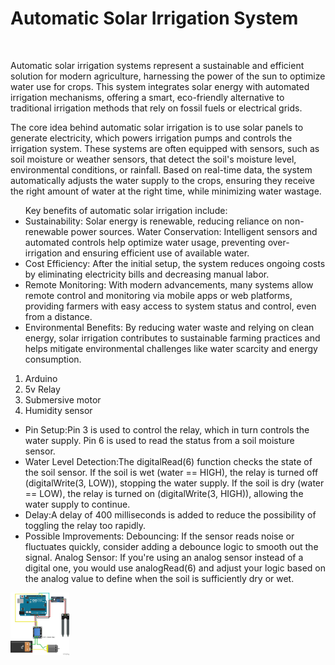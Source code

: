 <h1>Automatic Solar Irrigation System</h1><br>
<div class="introduction">
<p>Automatic solar irrigation systems represent a sustainable and efficient solution for modern agriculture, harnessing the power of the sun to optimize water use for crops. This system integrates solar energy with automated irrigation mechanisms, offering a smart, eco-friendly alternative to traditional irrigation methods that rely on fossil fuels or electrical grids.

The core idea behind automatic solar irrigation is to use solar panels to generate electricity, which powers irrigation pumps and controls the irrigation system. These systems are often equipped with sensors, such as soil moisture or weather sensors, that detect the soil's moisture level, environmental conditions, or rainfall. Based on real-time data, the system automatically adjusts the water supply to the crops, ensuring they receive the right amount of water at the right time, while minimizing water wastage.
<ul>
Key benefits of automatic solar irrigation include:

<li>Sustainability: Solar energy is renewable, reducing reliance on non-renewable power sources.
Water Conservation: Intelligent sensors and automated controls help optimize water usage, preventing over-irrigation and ensuring efficient use of available water.</li>

<li>Cost Efficiency: After the initial setup, the system reduces ongoing costs by eliminating electricity bills and decreasing manual labor.</li>

<li>Remote Monitoring: With modern advancements, many systems allow remote control and monitoring via mobile apps or web platforms, providing farmers with easy access to system status and control, even from a distance.</li>
<li>Environmental Benefits: By reducing water waste and relying on clean energy, solar irrigation contributes to sustainable farming practices and helps mitigate environmental challenges like water scarcity and energy consumption.</li>
</p></div>

<div id="components">
<ol>
<li>Arduino</li>
<li>5v Relay</li>
<li>Submersive motor</li>
<li>Humidity sensor</li>
</ol>
</div>

<div id="construction">
<p>
<ul>

<li>Pin Setup:Pin 3 is used to control the relay, which in turn controls the water supply.
Pin 6 is used to read the status from a soil moisture sensor.</li>
<li>Water Level Detection:The digitalRead(6) function checks the state of the soil sensor.
If the soil is wet (water == HIGH), the relay is turned off (digitalWrite(3, LOW)), stopping the water supply.
If the soil is dry (water == LOW), the relay is turned on (digitalWrite(3, HIGH)), allowing the water supply to continue.</li>
<li>Delay:A delay of 400 milliseconds is added to reduce the possibility of toggling the relay too rapidly.</li>
<li>Possible Improvements:
Debouncing: If the sensor reads noise or fluctuates quickly, consider adding a debounce logic to smooth out the signal.
Analog Sensor: If you're using an analog sensor instead of a digital one, you would use analogRead(6) and adjust your logic based on the analog value to define when the soil is sufficiently dry or wet.
</li>
</p>
</div>

<img src="How to make plant watering system.jpg" height="100px">



